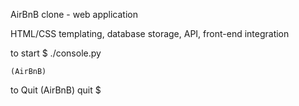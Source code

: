 AirBnB clone -  web application

HTML/CSS templating, database storage, API, front-end integration

to start 
    $ ./console.py

    (AirBnB)

to Quit
    (AirBnB) quit
    $
